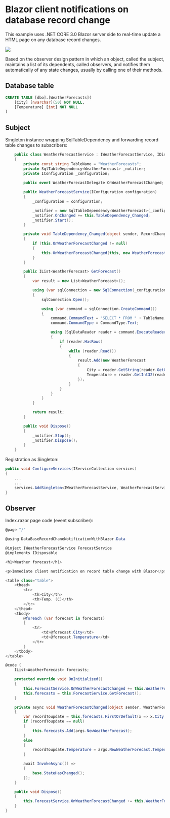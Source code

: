 # Blazor client notifications on database record change
This example uses .NET CORE 3.0 Blazor server side to real-time update a HTML page on any database record changes.

<img src="https://github.com/christiandelbianco/blazor-notification-db-record-change/blob/master/img/2019-11-03at21-05-44.gif" />

Based on the observer design pattern in which an object, called the subject, maintains a list of its dependents, called observers, and notifies them automatically of any state changes, usually by calling one of their methods. 

## Database table

```SQL
CREATE TABLE [dbo].[WeatherForecasts](
	[City] [nvarchar](50) NOT NULL,
	[Temperature] [int] NOT NULL
)
```

## Subject
Singleton instance wrapping SqlTableDependency and forwarding record table changes to subscribers:

```C#
    public class WeatherForecastService : IWeatherForecastService, IDisposable
    {
        private const string TableName = "WeatherForecasts";
        private SqlTableDependency<WeatherForecast> _notifier;
        private IConfiguration _configuration;
        
        public event WeatherForecastDelegate OnWeatherForecastChanged;

        public WeatherForecastService(IConfiguration configuration)
        {
            _configuration = configuration;

            _notifier = new SqlTableDependency<WeatherForecast>(_configuration["ConnectionString"], TableName);
            _notifier.OnChanged += this.TableDependency_Changed;
            _notifier.Start();
        }

        private void TableDependency_Changed(object sender, RecordChangedEventArgs<WeatherForecast> e)
        { 
            if (this.OnWeatherForecastChanged != null)
            {
                this.OnWeatherForecastChanged(this, new WeatherForecastChangeEventArgs(e.Entity, e.EntityOldValues));
            }
        }

        public IList<WeatherForecast> GetForecast()
        {
            var result = new List<WeatherForecast>();

            using (var sqlConnection = new SqlConnection(_configuration["ConnectionString"]))
            {
                sqlConnection.Open();

                using (var command = sqlConnection.CreateCommand())
                {
                    command.CommandText = "SELECT * FROM " + TableName;
                    command.CommandType = CommandType.Text;

                    using (SqlDataReader reader = command.ExecuteReader())
                    {
                        if (reader.HasRows)
                        {
                            while (reader.Read())
                            {
                                result.Add(new WeatherForecast
                                {
                                    City = reader.GetString(reader.GetOrdinal("City")),
                                    Temperature = reader.GetInt32(reader.GetOrdinal("Temperature"))
                                });
                            }
                        }
                    }
                }
            }

            return result;
        }

        public void Dispose()
        {
            _notifier.Stop();
            _notifier.Dispose();
        }
    }
```

Registration as Singleton:

```C#
public void ConfigureServices(IServiceCollection services)
{
    ...
    ...
    services.AddSingleton<IWeatherForecastService, WeatherForecastService>();
}
```

## Observer
Index.razor page code (event subscriber):

```C#
@page "/"

@using DataBaseRecordChaneNotificationWithBlazor.Data

@inject IWeatherForecastService ForecastService
@implements IDisposable

<h1>Weather forecast</h1>

<p>Immediate client notification on record table change with Blazor</p>

<table class="table">
    <thead>
        <tr>
            <th>City</th>
            <th>Temp. (C)</th>
        </tr>
    </thead>
    <tbody>
        @foreach (var forecast in forecasts)
        {
            <tr>
                <td>@forecast.City</td>
                <td>@forecast.Temperature</td>
            </tr>
        }
    </tbody>
</table>

@code {
    IList<WeatherForecast> forecasts;

    protected override void OnInitialized()
    {
        this.ForecastService.OnWeatherForecastChanged += this.WeatherForecastChanged;
        this.forecasts = this.ForecastService.GetForecast();
    }

    private async void WeatherForecastChanged(object sender, WeatherForecastChangeEventArgs args)
    {
        var recordToupdate = this.forecasts.FirstOrDefault(x => x.City == args.NewWeatherForecast.City);
        if (recordToupdate == null)
        {
            this.forecasts.Add(args.NewWeatherForecast);
        }
        else
        {
            recordToupdate.Temperature = args.NewWeatherForecast.Temperature;
        }

        await InvokeAsync(() =>
        {
            base.StateHasChanged();
        });
    }

    public void Dispose()
    {
        this.ForecastService.OnWeatherForecastChanged += this.WeatherForecastChanged;
    }
}
```
